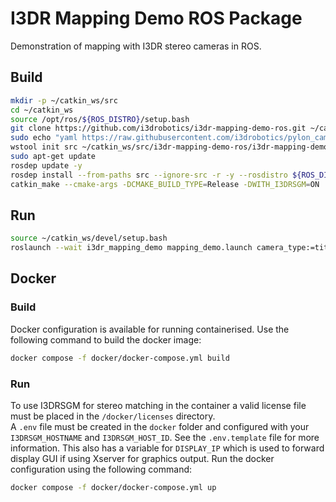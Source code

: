 # I3DR Mapping Demo ROS Package
Demonstration of mapping with I3DR stereo cameras in ROS.

## Build
```bash
mkdir -p ~/catkin_ws/src
cd ~/catkin_ws
source /opt/ros/${ROS_DISTRO}/setup.bash
git clone https://github.com/i3drobotics/i3dr-mapping-demo-ros.git ~/catkin_ws/src/i3dr-mapping-demo-ros
sudo echo "yaml https://raw.githubusercontent.com/i3drobotics/pylon_camera/main/rosdep/pylon_sdk.yaml " > /etc/ros/rosdep/sources.list.d/15-plyon_camera.list
wstool init src ~/catkin_ws/src/i3dr-mapping-demo-ros/i3dr-mapping-demo-http.rosinstall
sudo apt-get update
rosdep update -y
rosdep install --from-paths src --ignore-src -r -y --rosdistro ${ROS_DISTRO}
catkin_make --cmake-args -DCMAKE_BUILD_TYPE=Release -DWITH_I3DRSGM=ON
```

## Run
```bash
source ~/catkin_ws/devel/setup.bash
roslaunch --wait i3dr_mapping_demo mapping_demo.launch camera_type:=titania camera_serial:=746974616e24318 stereo_algorithm:=2 rviz:=true exposure:=10000
```

## Docker
### Build
Docker configuration is available for running containerised. Use the following command to build the docker image:
```bash
docker compose -f docker/docker-compose.yml build
```
### Run
To use I3DRSGM for stereo matching in the container a valid license file must be placed in the `/docker/licenses` directory.  
A `.env` file must be created in the `docker` folder and configured with your `I3DRSGM_HOSTNAME` and `I3DRSGM_HOST_ID`. See the `.env.template` file for more information. This also has a variable for `DISPLAY_IP` which is used to forward display GUI if using Xserver for graphics output.
Run the docker configuration using the following command:
```bash
docker compose -f docker/docker-compose.yml up
```

